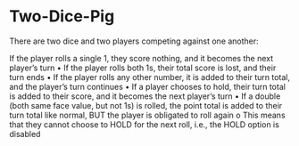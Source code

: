 # Two-Dice-Pig

There are two dice and two players competing against one another: 
 
If the player rolls a single 1, they score nothing, and it becomes the next player’s turn
• If the player rolls both 1s, their total score is lost, and their turn ends
• If the player rolls any other number, it is added to their turn total, and the player’s turn continues
• If a player chooses to hold, their turn total is added to their score, and it becomes the next player’s turn
• If a double (both same face value, but not 1s) is rolled, the point total is added to their turn total like normal, 
BUT the player is obligated to roll again
o This means that they cannot choose to HOLD for the next roll, i.e., the HOLD option is disabled

